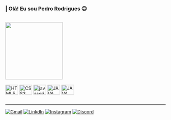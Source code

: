 ### | Olá! Eu sou Pedro Rodrigues 😉
<br/>

<div>
    <img height="180em" src="https://github-readme-stats.vercel.app/api?username=anuraghazra&show_icons=true&theme=radical"/>
</div>

<div style="display: inline_block"><br/>
    <img align="center"  alt="HTML5" src="https://cdn.jsdelivr.net/gh/devicons/devicon/icons/html5/html5-original.svg" height="30" width="40"/>
    <img align="center"  alt="CSS3" src="https://cdn.jsdelivr.net/gh/devicons/devicon/icons/css3/css3-original.svg" height="30" width="40" />
    <img align="center"  alt="javascript" src="https://cdn.jsdelivr.net/gh/devicons/devicon/icons/javascript/javascript-original.svg"  height="30" width="40"/>
    <img align="center"  alt="JAVA" src="https://cdn.jsdelivr.net/gh/devicons/devicon/icons/java/java-original.svg"  height="30" width="40"/>
    <img align="center"  alt="JAVA" src="https://cdn.jsdelivr.net/gh/devicons/devicon/icons/mysql/mysql-plain-wordmark.svg"  height="30" width="40"/>
    
</div><br/>

<hr/>

[![Gmail](https://img.shields.io/badge/Gmail-D14836?style=for-the-badge&logo=gmail&logoColor=white)](mailto:pedrorsricardo12@gmail.com)
[![LinkdIn](https://img.shields.io/badge/LinkedIn-0077B5?style=for-the-badge&logo=linkedin&logoColor=white)](https://www.linkedin.com/in/pedro-rodrigues-50986a262/)
[![Instagram](https://img.shields.io/badge/Instagram-E4405F?style=for-the-badge&logo=instagram&logoColor=white)](https://www.instagram.com/euopedu/)
[![Discord](https://img.shields.io/badge/Discord-7289DA?style=for-the-badge&logo=discord&logoColor=white)]()


